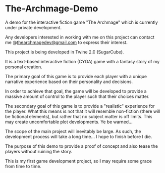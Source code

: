 # The-Archmage-Demo

A demo for the interactive fiction game "The Archmage" which is currently under private development. 

Any developers interested in working with me on this project can contact me @thearchmagedev@gmail.com to express their interest.

This project is being developed in Twine 2.0 (SugarCube).

It is a text-based interactive fiction (CYOA) game with a fantasy story of my personal creation.

The primary goal of this game is to provide each player with a unique narrative experience based on their personality and decisions.

In order to achieve that goal, the game will be developed to provide a massive amount of control to the player such that their choices matter.

The secondary goal of this game is to provide a "realistic" experience for the player. What this means is not that it will resemble non-fiction (there will be fictional elements), but rather that no subject matter is off limits. This may create uncomfortable plot developments. Ye be warned...

The scope of the main project will inevitably be large. As such, the development process will take a long time... I hope to finish before I die.

The purpose of this demo to provide a proof of concept and also tease the players without ruining the story.

This is my first game development project, so I may require some grace from time to time.
